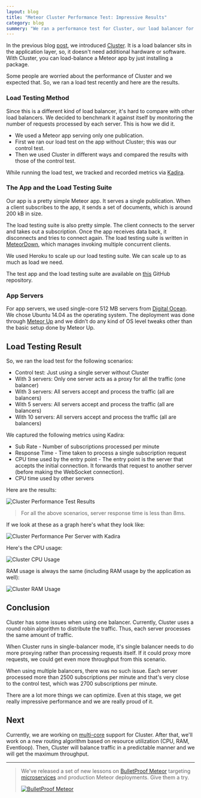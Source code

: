 ```yaml
---
layout: blog
title: "Meteor Cluster Performance Test: Impressive Results"
category: blog
summery: "We ran a performance test for Cluster, our load balancer for Meteor. The results are impressive."
---
```


In the previous blog [post](https://meteorhacks.com/cluster-a-different-kind-of-load-balancer-for-meteor.html), we introduced [Cluster](https://github.com/meteorhacks/cluster). It is a load balancer sits in the application layer, so, it doesn't need additional hardware or software. With Cluster, you can load-balance a Meteor app by just installing a package. 

Some people are worried about the performance of Cluster and we expected that. So, we ran a load test recently and here are the results. 

### Load Testing Method

Since this is a different kind of load balancer, it's hard to compare with other load balancers. We decided to benchmark it against itself by monitoring the number of requests processed by each server. This is how we did it.

* We used a Meteor app serving only one publication.
* First we ran our load test on the app without Cluster; this was our control test.
* Then we used Cluster in different ways and compared the results with those of the control test.

While running the load test, we tracked and recorded metrics via [Kadira](https://kadira.io/).

### The App and the Load Testing Suite

Our app is a pretty simple Meteor app. It serves a single publication. When a client subscribes to the app, it sends a set of documents, which is around 200 kB in size.

The load testing suite is also pretty simple. The client connects to the server and takes out a subscription. Once the app receives data back, it disconnects and tries to connect again. The load testing suite is written in [MeteorDown](https://github.com/meteorhacks/meteor-down), which  manages invoking multiple concurrent clients.

We used Heroku to scale up our load testing suite. We can scale up to as much as load we need. 

The test app and the load testing suite are available on [this](https://github.com/meteorhacks/cluster-performance) GitHub repository.

### App Servers 

For app servers, we used single-core 512 MB servers from [Digital Ocean](https://www.digitalocean.com/pricing/). We chose Ubuntu 14.04 as the operating system. The deployment was done through [Meteor Up](https://github.com/arunoda/meteor-up) and we didn’t do any kind of OS level tweaks other than the basic setup done by Meteor Up. 

## Load Testing Result

So, we ran the load test for the following scenarios:

* Control test: Just using a single server without Cluster
* With 3 servers: Only one server acts as a proxy for all the traffic (one balancer)
* With 3 servers: All servers accept and process the traffic (all are balancers)
* With 5 servers: All servers accept and process the traffic (all are balancers)
* With 10 servers: All servers accept and process the traffic (all are balancers)

We captured the following metrics using Kadira:

* Sub Rate - Number of subscriptions processed per minute
* Response Time - Time taken to process a single subscription request
* CPU time used by the entry point - The entry point is the server that accepts the initial connection. It forwards that request to another server (before making the WebSocket connection).
* CPU time used by other servers

Here are the results:

![Cluster Performance Test Results](https://cldup.com/gHjUb0Pmnp.png)

> For all the above scenarios, server response time is less than 8ms.

If we look at these  as a graph here's what they look like:

![Cluster Performance Per Server with Kadira](https://cldup.com/N6vX-X-EGe.png)

Here's the CPU usage:

![Cluster CPU Usage](https://cldup.com/nPFQBq12ny.png)

RAM usage is always the same (including RAM usage by the application as well):

![Cluster RAM Usage](https://cldup.com/N6HodQV--7.png)


## Conclusion

Cluster has some issues when using one balancer. Currently, Cluster uses a round robin algorithm to distribute the traffic. Thus, each server processes the same amount of traffic. 

When Cluster runs in single-balancer mode, it's single balancer needs to do more proxying rather than processing requests itself. If it could proxy more requests, we could get even more throughput from this scenario.

When using multiple balancers, there was no such issue. Each server processed more than 2500 subscriptions per minute and that's very close to the control test, which was 2700 subscriptions per minute.

There are a lot more things we can optimize. Even at this stage, we get really impressive performance and we are really proud of it.

## Next

Currently, we are working on [multi-core](https://github.com/meteorhacks/cluster/issues/8) support for Cluster. After that, we'll work on a new routing algorithm based on resource utilization (CPU, RAM, Eventloop). Then, Cluster will balance traffic in a predictable manner and we will get the maximum throughput.

---

> We've released a set of new lessons on [BulletProof Meteor](https://bulletproofmeteor.com/) targeting [microservices](https://bulletproofmeteor.com/architecture/microservices-with-meteor-and-ddp) and production Meteor deployments. Give them a try.
>
> [![BulletProof Meteor](https://cldup.com/oX1_f9-WXE.png)](https://bulletproofmeteor.com/)